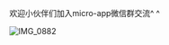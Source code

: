 
欢迎小伙伴们加入micro-app微信群交流^ ^

![IMG_0882](https://github.com/user-attachments/assets/aa133812-2920-4f87-80e3-c44778685725)











